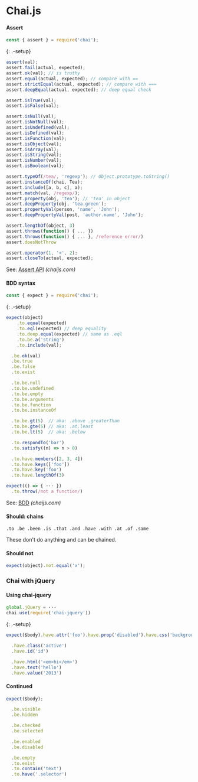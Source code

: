 # Chai.js

#### Assert

```js
const { assert } = require('chai');
```

{: .-setup}

```js
assert(val);
assert.fail(actual, expected);
assert.ok(val); // is truthy
assert.equal(actual, expected); // compare with ==
assert.strictEqual(actual, expected); // compare with ===
assert.deepEqual(actual, expected); // deep equal check
```

```js
assert.isTrue(val);
assert.isFalse(val);
```

```js
assert.isNull(val);
assert.isNotNull(val);
assert.isUndefined(val);
assert.isDefined(val);
assert.isFunction(val);
assert.isObject(val);
assert.isArray(val);
assert.isString(val);
assert.isNumber(val);
assert.isBoolean(val);
```

```js
assert.typeOf(/tea/, 'regexp'); // Object.prototype.toString()
assert.instanceOf(chai, Tea);
assert.include([a, b, c], a);
assert.match(val, /regexp/);
assert.property(obj, 'tea'); // 'tea' in object
assert.deepProperty(obj, 'tea.green');
assert.propertyVal(person, 'name', 'John');
assert.deepPropertyVal(post, 'author.name', 'John');
```

```js
assert.lengthOf(object, 3)
assert.throws(function() { ... })
assert.throws(function() { ... }, /reference error/)
assert.doesNotThrow
```

```js
assert.operator(1, '<', 2);
assert.closeTo(actual, expected);
```

See: [Assert API](http://chaijs.com/api/assert/) _(chaijs.com)_

#### BDD syntax

```js
const { expect } = require('chai');
```

{: .-setup}

```js
expect(object)
    .to.equal(expected)
    .to.eql(expected) // deep equality
    .to.deep.equal(expected) // same as .eql
    .to.be.a('string')
    .to.include(val);
```

```js
  .be.ok(val)
  .be.true
  .be.false
  .to.exist
```

```js
  .to.be.null
  .to.be.undefined
  .to.be.empty
  .to.be.arguments
  .to.be.function
  .to.be.instanceOf
```

```js
  .to.be.gt(5)  // aka: .above .greaterThan
  .to.be.gte(5) // aka: .at.least
  .to.be.lt(5)  // aka: .below
```

```js
  .to.respondTo('bar')
  .to.satisfy((n) => n > 0)
```

```js
  .to.have.members([2, 3, 4])
  .to.have.keys(['foo'])
  .to.have.key('foo')
  .to.have.lengthOf(3)
```

```js
expect(() => { ··· })
  .to.throw(/not a function/)
```

See: [BDD](http://chaijs.com/api/bdd/) _(chaijs.com)_

#### Should: chains

```
.to .be .been .is .that .and .have .with .at .of .same
```

These don't do anything and can be chained.

#### Should not

```js
expect(object).not.equal('x');
```

### Chai with jQuery

#### Using chai-jquery

```js
global.jQuery = ···
chai.use(require('chai-jquery'))
```

{: .-setup}

```js
expect($body).have.attr('foo').have.prop('disabled').have.css('background').have.css('background-color', '#ffffff').have.data('foo');
```

```js
  .have.class('active')
  .have.id('id')
```

```js
  .have.html('<em>hi</em>')
  .have.text('hello')
  .have.value('2013')
```

#### Continued

```js
expect($body);
```

```js
  .be.visible
  .be.hidden
```

```js
  .be.checked
  .be.selected
```

```js
  .be.enabled
  .be.disabled
```

```js
  .be.empty
  .to.exist
  .to.contain('text')
  .to.have('.selector')
```
